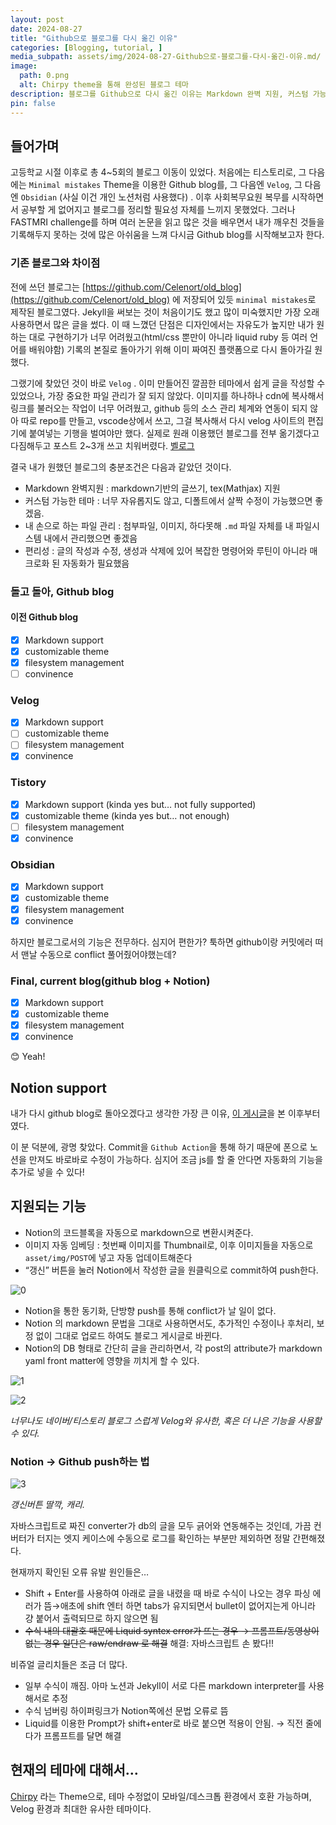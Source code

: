 ```yaml
---
layout: post
date: 2024-08-27
title: "Github으로 블로그를 다시 옮긴 이유"
categories: [Blogging, tutorial, ]
media_subpath: assets/img/2024-08-27-Github으로-블로그를-다시-옮긴-이유.md/
image:
  path: 0.png
  alt: Chirpy theme을 통해 완성된 블로그 테마
description: 블로그를 Github으로 다시 옮긴 이유는 Markdown 완벽 지원, 커스텀 가능한 테마, 파일 시스템 관리, 그리고 편리성을 충족하기 위해서이다. Velog와 Tistory의 단점을 경험한 후, Notion과의 연동을 통해 Github 블로그의 편리함을 극대화할 수 있게 되었다.
pin: false
---
```



## 들어가며


고등학교 시절 이후로 총 4~5회의 블로그 이동이 있었다. 처음에는 티스토리로, 그 다음에는 `Minimal mistakes` Theme을 이용한 Github blog를, 그 다음엔 `Velog`, 그 다음엔 `Obsidian` (사실 이건 개인 노션처럼 사용했다) . 이후 사회복무요원 복무를 시작하면서 공부할 게 없어지고 블로그를 정리할 필요성 자체를 느끼지 못했었다. 그러나 FASTMRI challenge를 하며 여러 논문을 읽고 많은 것을 배우면서 내가 깨우친 것들을 기록해두지 못하는 것에 많은 아쉬움을 느껴 다시금 Github blog를 시작해보고자 한다.


### 기존 블로그와 차이점


전에 쓰던 블로그는 [https://github.com/Celenort/old_blog](https://github.com/Celenort/old_blog) 에 저장되어 있듯 `minimal mistakes`로 제작된 블로그였다. Jekyll을 써보는 것이 처음이기도 했고 많이 미숙했지만 가장 오래 사용하면서 많은 글을 썼다. 이 때 느꼈던 단점은 디자인에서는 자유도가 높지만 내가 원하는 대로 구현하기가 너무 어려웠고(html/css 뿐만이 아니라 liquid ruby 등 여러 언어를 배워야함) 기록의 본질로 돌아가기 위해 이미 짜여진 플랫폼으로 다시 돌아가길 원했다.


그랬기에 찾았던 것이 바로 `Velog` . 이미 만들어진 깔끔한 테마에서 쉽게 글을 작성할 수 있었으나, 가장 중요한 파일 관리가 잘 되지 않았다. 이미지를 하나하나 cdn에 복사해서 링크를 불러오는 작업이 너무 어려웠고, github 등의 소스 관리 체계와 연동이 되지 않아 따로 repo를 만들고, vscode상에서 쓰고, 그걸 복사해서 다시 velog 사이트의 편집기에 붙여넣는 기행을 벌여야만 했다. 실제로 원래 이용했던 블로그를 전부 옮기겠다고 다짐해두고 포스트 2~3개 쓰고 치워버렸다. [벨로그](https://velog.io/celenort)


결국 내가 원했던 블로그의 충분조건은 다음과 같았던 것이다.

- Markdown 완벽지원 : markdown기반의 글쓰기, tex(Mathjax) 지원
- 커스텀 가능한 테마 : 너무 자유롭지도 않고, 디폴트에서 살짝 수정이 가능했으면 좋겠음.
- 내 손으로 하는 파일 관리 : 첨부파일, 이미지, 하다못해 `.md` 파일 자체를 내 파일시스템 내에서 관리했으면 좋겠음
- 편리성 : 글의 작성과 수정, 생성과 삭제에 있어 복잡한 명령어와 루틴이 아니라 매크로화 된 자동화가 필요했음

### 돌고 돌아, Github blog


#### 이전 Github blog

- [x] Markdown support
- [x] customizable theme
- [x] filesystem management
- [ ] convinence

###  Velog

- [x] Markdown support
- [ ] customizable theme
- [ ] filesystem management
- [x] convinence

###  Tistory

- [x] Markdown support (kinda yes but… not fully supported)
- [x] customizable theme (kinda yes but… not enough)
- [ ] filesystem management
- [x] convinence

###  Obsidian

- [x] Markdown support
- [x] customizable theme
- [x] filesystem management
- [x] convinence

하지만 블로그로서의 기능은 전무하다. 심지어 편한가? 툭하면 github이랑 커밋에러 떠서 맨날 수동으로 conflict 풀어줬어야했는데?


###  Final, current blog(github blog + Notion)

- [x] Markdown support
- [x] customizable theme
- [x] filesystem management
- [x] convinence

😊 Yeah!


## Notion support


내가 다시 github blog로 돌아오겠다고 생각한 가장 큰 이유, [이 게시글](https://lourcode.kr/posts/Jekyll-%EA%B8%B0%EB%B0%98-Github-Pages%EC%99%80-Notion-Page-%EC%97%B0%EB%8F%99/)을 본 이후부터였다.


이 분 덕분에, 광명 찾았다. Commit을 `Github Action`을 통해 하기 때문에 폰으로 노션을 만져도 바로바로 수정이 가능하다. 심지어 조금 js를 할 줄 안다면 자동화의 기능을 추가로 넣을 수 있다!


## 지원되는 기능

- Notion의 코드블록을 자동으로 markdown으로 변환시켜준다.
- 이미지 자동 임베딩 : 첫번째 이미지를 Thumbnail로, 이후 이미지들을 자동으로 `asset/img/POST`에 넣고 자동 업데이트해준다
- “갱신” 버튼을 눌러 Notion에서 작성한 글을 원클릭으로 commit하여 push한다.

![0](/0.png)

- Notion을 통한 동기화, 단방향 push를 통해 conflict가 날 일이 없다.
- Notion 의 markdown 문법을 그대로 사용하면서도, 추가적인 수정이나 후처리, 보정 없이 그대로 업로드 하여도 블로그 게시글로 바뀐다.
- Notion의 DB 형태로 간단히 글을 관리하면서, 각 post의 attribute가 markdown yaml front matter에 영향을 끼치게 할 수 있다.

![1](/1.png)






![2](/2.png)


_너무나도 네이버/티스토리 블로그 스럽게 Velog와 유사한, 혹은 더 나은 기능을 사용할 수 있다._


### Notion → Github push하는 법


![3](/3.png)


_갱신버튼 딸깍, 캐리._


자바스크립트로 짜진 converter가 db의 글을 모두 긁어와 연동해주는 것인데, 가끔 컨버터가 터지는 엣지 케이스에 수동으로 로그를 확인하는 부분만 제외하면 정말 간편해졌다.


현재까지 확인된 오류 유발 원인들은…

- Shift + Enter를 사용하여 아래로 글을 내렸을 때 바로 수식이 나오는 경우 파싱 에러가 뜸→애초에 shift 엔터 하면 tabs가 유지되면서 bullet이 없어지는게 아니라 걍 붙어서 출력되므로 하지 않으면 됨
- ~~수식 내의 대괄호 때문에 Liquid syntex error가 뜨는 경우 → 프롬프트/동영상이 없는 경우 일단은 raw/endraw 로 해결~~ 해결: 자바스크립트 손 봤다!!

비쥬얼 글리치들은 조금 더 많다.

- 일부 수식이 깨짐. 아마 노션과 Jekyll이 서로 다른 markdown interpreter를 사용해서로 추정
- 수식 넘버링 하이퍼링크가 Notion쪽에선 문법 오류로 뜸
- Liquid를 이용한 Prompt가 shift+enter로 바로 붙으면 적용이 안됨. → 직전 줄에다가 프롬프트를 달면 해결

## 현재의 테마에 대해서…


[Chirpy](https://chirpy.cotes.page/) 라는 Theme으로, 테마 수정없이 모바일/데스크톱 환경에서 호환 가능하며, Velog 환경과 최대한 유사한 테마이다. 

